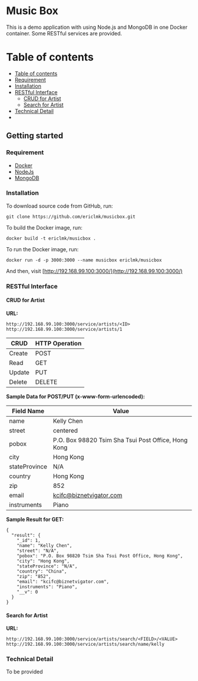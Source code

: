 # Music Box
This is a demo application with using Node.js and MongoDB in one Docker container. Some RESTful services are provided.

Table of contents
=================
* [Table of contents](#table-of-contents)
* [Requirement](#requirement)
* [Installation](#installation)
* [RESTful Interface](#restful-interface)
    * [CRUD for Artist](#crud-for-artist)
    * [Search for Artist](#search-for-artist)
* [Technical Detail](#technical-detail)
* 

## Getting started

### Requirement
* [Docker](http://www.docker.com)
* [NodeJs](http://nodejs.org)
* [MongoDB](http://mongodb.org)


### Installation

To download source code from GitHub, run:

    git clone https://github.com/ericlmk/musicbox.git

To build the Docker image, run:

    docker build -t ericlmk/musicbox .

To run the Docker image, run:

    docker run -d -p 3000:3000 --name musicbox ericlmk/musicbox

And then, visit [http://192.168.99.100:3000/](http://192.168.99.100:3000/)

### RESTful Interface

#### CRUD for Artist

**URL:**

    http://192.168.99.100:3000/service/artists/<ID>
    http://192.168.99.100:3000/service/artists/1

| CRUD    | HTTP Operation  |
| ------- | --------------- |
| Create  | POST            |
| Read    | GET             |
| Update  | PUT             |
| Delete  | DELETE          |

**Sample Data for POST/PUT (x-www-form-urlencoded):**

| Field Name    | Value                                                |
| ------------- | ---------------------------------------------------- |
| name          | Kelly Chen                                           |
| street        | centered                                             |
| pobox         |  P.O. Box 98820 Tsim Sha Tsui Post Office, Hong Kong |
| city          | Hong Kong                                            |
| stateProvince | N/A                                                  |
| country       | Hong Kong                                            |
| zip           | 852                                                  |
| email         | kcifc@biznetvigator.com                              |
| instruments   | Piano                                                |

**Sample Result for GET:**

    {
      "result": {
        "_id": 1,
        "name": "Kelly Chen",
        "street": "N/A",
        "pobox": "P.O. Box 98820 Tsim Sha Tsui Post Office, Hong Kong",
        "city": "Hong Kong",
        "stateProvince": "N/A",
        "country": "China",
        "zip": "852",
        "email": "kcifc@biznetvigator.com",
        "instruments": "Piano",
        "__v": 0
      }
    }

#### Search for Artist

**URL:**

    http://192.168.99.100:3000/service/artists/search/<FIELD>/<VALUE>
    http://192.168.99.100:3000/service/artists/search/name/kelly

### Technical Detail

To be provided
